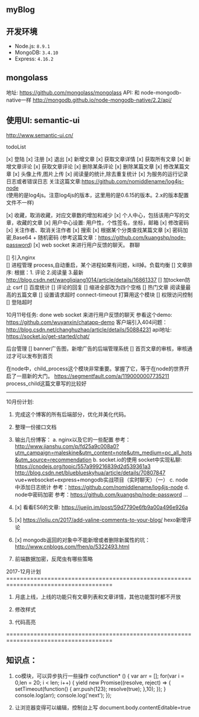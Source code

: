 ## myBlog 

## 开发环境

- Node.js: `8.9.1`
- MongoDB: `3.4.10`
- Express: `4.16.2`

## mongolass 

   地址: https://github.com/mongolass/mongolass
   API: 和 node-mongodb-native一样  http://mongodb.github.io/node-mongodb-native/2.2/api/

## 使用UI: semantic-ui

  http://www.semantic-ui.cn/


todoList 

[x] 登陆
[x] 注册
[x] 退出
[x] 新增文章
[x] 获取文章详情
[x] 获取所有文章
[x] 新增文章评论
[x] 获取文章评论
[x] 删除某条评论
[x] 删除某篇文章
[x] 修改某篇文章
[x] 头像上传,图片上传
[x] 阅读量的统计,除去重复统计
[x]  为服务的运行记录日志或者错误日志  关注这篇文章:https://github.com/nomiddlename/log4js-node   
      (使用的是log4js。注意log4js的版本，这里用的是0.6.15的版本。2.x的版本配置文件不一样)


[x] 收藏，取消收藏，对应文章数的增加和减少
[x] 个人中心，包括该用户写的文章，收藏的文章
[x] 用户中心设置: 用户性，个性签名，坐标，邮箱
[x] 修改密码
[x] 关注作者、取消关注作者
[x] 搜索
[x] 根据某个分类查找某篇文章
[x] 密码加密,Base64 + 随机密码  (参考这篇文章：https://github.com/kuangshp/node-password)
[x] web socket 来进行用户反馈的聊天。 群聊

[] 引入nginx   
[] 进程管理  process,自动重启，某个进程如果有问题，kill掉。负载均衡
[] 文章排序:  根据：1. 评论 2.阅读量 3.最新   http://blog.csdn.net/wangliqiang1014/article/details/16861337
[] 加tocken防止 csrf
[] 百度统计
[] 评论的回复
[] 缩进全部改为四个空格
[] 热门文章  阅读量最高的五篇文章
[] 设置请求超时  connect-timeout 打算用这个模块
[] 权限访问控制
[] 登陆超时

10月11号任务: done
  web socket 来进行用户反馈的聊天
  参看这个demo: https://github.com/wuyanxin/chatapp-demo
  客户端引入404问题： http://blog.csdn.net/changhuzhao/article/details/50884231
  api地址: https://socket.io/get-started/chat/


后台管理
[]  banner广告图，新增广告的后端管理系统
[]  首页文章的审核，审核通过才可以发布到首页



在node中，child_process这个模块非常重要。掌握了它，等于在node的世界开启了一扇新的大门。
https://segmentfault.com/a/1190000007735211  process_child这篇文章写的比较好

-------------------------------------------------------------------------------------------------------

10月份计划:

1. 完成这个博客的所有后端部分，优化并美化代码。

2. 整理一份接口文档

3. 输出几份博客： 
   a. nginx以及它的一些配置  参考： http://www.jianshu.com/p/fd25a9c008a0?utm_campaign=maleskine&utm_content=note&utm_medium=pc_all_hots&utm_source=recommendation
   b. socket.io的使用  socket中实现私聊: https://cnodejs.org/topic/557a999216839d2d539361a3
   http://blog.csdn.net/blueblueskyhua/article/details/70807847   vue+websocket+express+mongodb实战项目（实时聊天）（一）
   c. node 中添加日志统计  参考：https://github.com/nomiddlename/log4js-node 
   d. node中密码加密  参考：https://github.com/kuangshp/node-password
   ...

4. [x] 看看ES6的文章: https://juejin.im/post/59d7790e6fb9a00a496e926a

5. [x] https://ioliu.cn/2017/add-valine-comments-to-your-blog/  hexo新增评论  

6. [x] mongodb返回的对象中不能新增或者删除新属性的坑： http://www.cnblogs.com/fhen/p/5322493.html

7. 前端数据加密，反爬虫有哪些策略



2017-12月计划=====================================================================================

1. 月底上线，上线的功能只有文章列表和文章详情，其他功能暂时都不开放

2. 修改样式

3. 代码高亮


=====================================================================================


知识点：
------------------------------------------------------------------------------------
1. co模块，可以异步执行一些操作
co(function* () {
  var arr = [];
  for(var i = 0,len = 20; i < len; i++) {
    yield new Promise((resolve, reject) => {
      setTimeout(function() {
        arr.push(123);
        resolve(true);
      },10);
    });
  }
  console.log(arr);
  console.log('next');
}); 

2. 让浏览器变得可以编辑，控制台上写
document.body.contentEditable=true
